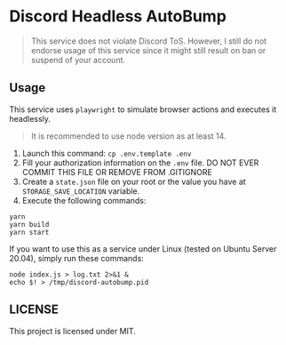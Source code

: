 # Discord Headless AutoBump

> This service does not violate Discord ToS. However, I still do not endorse usage of this service since it might still result on ban or suspend of your account.

## Usage

This service uses `playwright` to simulate browser actions and executes it headlessly.

> It is recommended to use node version as at least 14.

1. Launch this command: `cp .env.template .env`
2. Fill your authorization information on the `.env` file. DO NOT EVER COMMIT THIS FILE OR REMOVE FROM .GITIGNORE
3. Create a `state.json` file on your root or the value you have at `STORAGE_SAVE_LOCATION` variable.
4. Execute the following commands:

```
yarn
yarn build
yarn start
```

If you want to use this as a service under Linux (tested on Ubuntu Server 20.04), simply run these commands:

```
node index.js > log.txt 2>&1 &
echo $! > /tmp/discord-autobump.pid
```

## LICENSE

This project is licensed under MIT.
